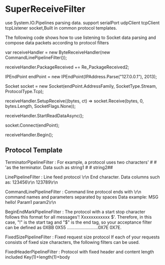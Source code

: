 # SuperReceiveFilter
use System.IO.Pipelines parsing data. support serialPort udpClient tcpClient tcpListener socket,Built in common protocol templates.

The following code shows how to use listening to Socket data parsing and compose data packets according to protocol filters

var receiveHandler = new ByteReceiveHandler<StringPackageInfo>(new CommandLinePipelineFilter());
  
receiveHandler.PackageReceived += Re_PackageReceived2;
  
IPEndPoint endPoint = new IPEndPoint(IPAddress.Parse("127.0.0.1"), 2013);
  
Socket socket = new Socket(endPoint.AddressFamily, SocketType.Stream, ProtocolType.Tcp);
  
receiveHandler.SetupReceive((bytes, ct) => socket.Receive(bytes, 0, bytes.Length, SocketFlags.None));
	
receiveHandler.StartReadDataAsync();
	
socket.Connect(endPoint);
	
receiveHandler.Begin();

Protocol Template
-------------------------------------------------------------
TerminatorPipelineFilter : For example, a protocol uses two characters' # # 'as the terminator. Data such as string1 # # string2##
	
LinePipelineFilter : Line feed protocol \r\n End character. Data columns such as: 123456\r\n 123789\r\n
	
CommandLinePipelineFilter : Command line protocol ends with \r\n command names and parameters separated by spaces Data example: MSG hello! Param1 param2\r\n
	
BeginEndMarkPipelineFilter : The protocol with a start stop character follows this format for all messages'! Xxxxxxxxxxxx $'. Therefore, in this case, "!" is the start tag and "$" is the end tag, so your acceptance filter can be defined as 0XBB 0X55 .........................0X7E 0X7E.
	
FixedSizePipelineFilter : Fixed request size protocol If each of your requests consists of fixed size characters, the following filters can be used.
	
FixedHeaderPipelineFilter : Protocol with fixed header and content length included
Key(1)+length(1)+body
	
